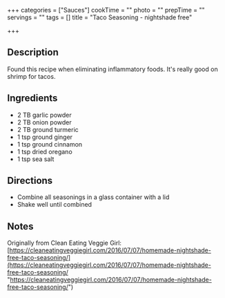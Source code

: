 +++
categories = ["Sauces"]
cookTime = ""
photo = ""
prepTime = ""
servings = ""
tags = []
title = "Taco Seasoning - nightshade free"

+++
## Description

Found this recipe when eliminating inflammatory foods. It's really good on shrimp for tacos.

## Ingredients

* 2 TB garlic powder
* 2 TB onion powder
* 2 TB ground turmeric
* 1 tsp ground ginger
* 1 tsp ground cinnamon
* 1 tsp dried oregano
* 1 tsp sea salt

## Directions

* Combine all seasonings in a glass container with a lid
* Shake well until combined

## Notes

Originally from Clean Eating Veggie Girl: [https://cleaneatingveggiegirl.com/2016/07/07/homemade-nightshade-free-taco-seasoning/](https://cleaneatingveggiegirl.com/2016/07/07/homemade-nightshade-free-taco-seasoning/ "https://cleaneatingveggiegirl.com/2016/07/07/homemade-nightshade-free-taco-seasoning/")